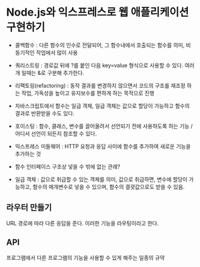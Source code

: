 # Node.js와 익스프레스로 웹 애플리케이션 구현하기
- 콜백함수 : 다른 함수의 인수로 전달되어, 그 함수내에서 호출되는 함수를 의미, 비동기적인 작업에서 많이 사용
- 쿼리스트링 : 경로값 뒤에 ?를 붙인 다음 key=value 형식으로 사용할 수 있다. 여러 개 일때는 &로 구분해 추가한다.
- 리팩토링(refactoring) : 동작 결과를 변경하지 않으면서 코드의 구조를 재조정 하는 작업, 가독성을 높이고 유지보수를 편하게 하는 목적으로 진행
- 자바스크립트에서 함수는 일급 객체, 일급 객체는 값으로 할당이 가능하고 함수의 결과로 반환받을 수도 있다.
- 호이스팅 : 함수, 클래스, 변수를 끌어올려서 선언되기 전에 사용하도록 하는 기능 / 어디서 선언이 되든지 참조할 수 있다.
- 익스프레스 미들웨어 : HTTP 요청과 응답 사이에 함수를 추가하여 새로운 기능을 추가하는 것
- 함수 인터페이스 구조상 넣을 수 밖에 없는 관례?

- 일급 객체 : 값으로 취급할 수 있는 객체를 의미, 값으로 취급하면, 변수에 할당이 가능하고, 함수의 매개변수로 넣을 수 있으며, 함수의 결괏값으로도 받을 수 있음.

## 라우터 만들기
URL 경로에 따라 다른 응답을 준다. 이러한 기능을 라우팅이라고 한다.

## API
프로그램에서 다른 프로그램의 기능을 사용할 수 있게 해주는 일종의 규약
